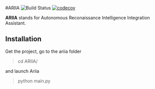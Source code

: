 #ARIIA ![Build Status](https://travis-ci.org/Pandhariix/ARIIA.svg?branch=master) [![codecov](https://codecov.io/gh/Pandhariix/ARIIA/branch/master/graph/badge.svg)](https://codecov.io/gh/Pandhariix/ARIIA)

__ARIIA__ stands for Autonomous Reconaissance Intelligence Integration Assistant.

## Installation
Get the project, go to the ariia folder
> cd ARIIA/

and launch Ariia
> python main.py
